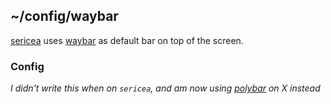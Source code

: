 ## ~/config/waybar

[sericea](<https://fedoraproject.org/atomic-desktops/sway/>) uses [waybar](<https://github.com/Alexays/Waybar>) as default bar on top of the screen.

### Config

_I didn't write this when on `sericea`, and am now using [polybar](<https://github.com/dbarenholz/dotfiles/tree/main/dot_config/polybar>) on X instead_
